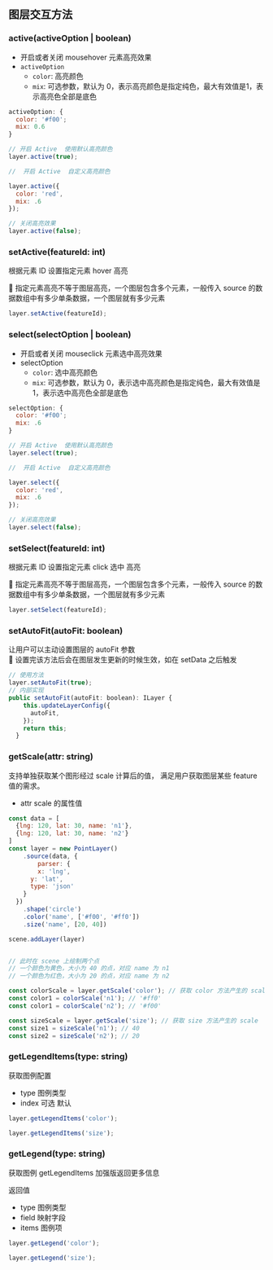## 图层交互方法

### active(activeOption | boolean)

- 开启或者关闭 mousehover 元素高亮效果
- `activeOption`
  - `color`: 高亮颜色
  - `mix`: 可选参数，默认为 0，表示高亮颜色是指定纯色，最大有效值是1，表示高亮色全部是底色

```javascript
activeOption: {
  color: '#f00';
  mix: 0.6
}
```

```javascript
// 开启 Active  使用默认高亮颜色
layer.active(true);

//  开启 Active  自定义高亮颜色

layer.active({
  color: 'red',
  mix: .6
});

// 关闭高亮效果
layer.active(false);
```

### setActive(featureId: int)

根据元素 ID 设置指定元素 hover 高亮

🌟 指定元素高亮不等于图层高亮，一个图层包含多个元素，一般传入 source 的数据数组中有多少单条数据，一个图层就有多少元素

```javascript
layer.setActive(featureId);
```

### select(selectOption | boolean)

- 开启或者关闭 mouseclick 元素选中高亮效果
- selectOption
  - `color`: 选中高亮颜色
  - `mix`: 可选参数，默认为 0，表示选中高亮颜色是指定纯色，最大有效值是1，表示选中高亮色全部是底色

```javascript
selectOption: {
  color: '#f00';
  mix: .6
}
```

```javascript
// 开启 Active  使用默认高亮颜色
layer.select(true);

//  开启 Active  自定义高亮颜色

layer.select({
  color: 'red',
  mix: .6
});

// 关闭高亮效果
layer.select(false);
```

### setSelect(featureId: int)

根据元素 ID 设置指定元素 click 选中 高亮

🌟 指定元素高亮不等于图层高亮，一个图层包含多个元素，一般传入 source 的数据数组中有多少单条数据，一个图层就有多少元素

```javascript
layer.setSelect(featureId);
```

### setAutoFit(autoFit: boolean)
让用户可以主动设置图层的 autoFit 参数   
🌟 设置完该方法后会在图层发生更新的时候生效，如在 setData 之后触发    

```javascript
// 使用方法
layer.setAutoFit(true);
// 内部实现
public setAutoFit(autoFit: boolean): ILayer {
    this.updateLayerConfig({
      autoFit,
    });
    return this;
  }
```

### getScale(attr: string)
支持单独获取某个图形经过 scale 计算后的值，  满足用户获取图层某些 feature 值的需求。
- attr scale 的属性值   

```javascript
const data = [
  {lng: 120, lat: 30, name: 'n1'},
  {lng: 120, lat: 30, name: 'n2'}
]
const layer = new PointLayer()
	.source(data, {
		parser: {
    	x: 'lng',
      y: 'lat',
      type: 'json'
    }
  })
	.shape('circle')
	.color('name', ['#f00', '#ff0'])
	.size('name', [20, 40])

scene.addLayer(layer)


// 此时在 scene 上绘制两个点
// 一个颜色为黄色，大小为 40 的点，对应 name 为 n1
// 一个颜色为红色，大小为 20 的点，对应 name 为 n2

const colorScale = layer.getScale('color'); // 获取 color 方法产生的 scale
const color1 = colorScale('n1'); // '#ff0'
const color1 = colorScale('n2'); // '#f00'

const sizeScale = layer.getScale('size'); // 获取 size 方法产生的 scale
const size1 = sizeScale('n1'); // 40
const size2 = sizeScale('n2'); // 20
```
### getLegendItems(type: string)

获取图例配置

- type 图例类型
- index 可选 默认

```javascript
layer.getLegendItems('color');

layer.getLegendItems('size');
```

### getLegend(type: string)
获取图例 getLegendItems 加强版返回更多信息

返回值
- type 图例类型
- field 映射字段
- items 图例项


```javascript
layer.getLegend('color');

layer.getLegend('size');
```